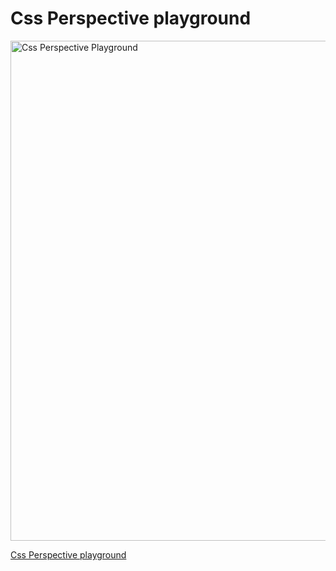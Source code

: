 ﻿# Css Perspective playground
 
<img src="https://i.ibb.co/K0tdMkm/CSS-PERSPECTIVE.png" width="1200" height="800" alt="Css Perspective Playground">


[Css Perspective playground](https://hassan-boulhilt.github.io/Css-Perspective-Playground/)
